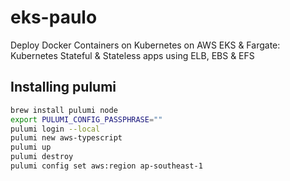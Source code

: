 # eks-paulo

Deploy Docker Containers on Kubernetes on AWS EKS &amp; Fargate: Kubernetes Stateful &amp; Stateless apps using ELB, EBS &amp; EFS

## Installing pulumi

```sh
brew install pulumi node
export PULUMI_CONFIG_PASSPHRASE=""
pulumi login --local
pulumi new aws-typescript
pulumi up
pulumi destroy
pulumi config set aws:region ap-southeast-1
```
